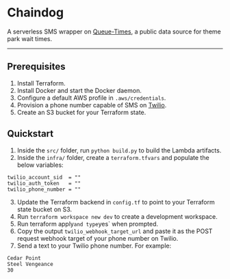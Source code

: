 # Chaindog

A serverless SMS wrapper on [Queue-Times](https://queue-times.com/), a public data source for theme park wait times.

---

## Prerequisites

1. Install Terraform.
2. Install Docker and start the Docker daemon.
3. Configure a default AWS profile in `.aws/credentials`.
4. Provision a phone number capable of SMS on [Twilio](https://twilio.com/).
5. Create an S3 bucket for your Terraform state.

## Quickstart

1. Inside the `src/` folder, run `python build.py` to build the Lambda artifacts.
2. Inside the `infra/` folder, create a `terraform.tfvars` and populate the below variables:
```
twilio_account_sid  = ""
twilio_auth_token   = ""
twilio_phone_number = ""
```
3. Update the Terraform backend in `config.tf` to point to your Terraform state bucket on S3.
4. Run `terraform workspace new dev` to create a development workspace.
5. Run terraform apply` and type `yes` when prompted.
6. Copy the output `twilio_webhook_target_url` and paste it as the POST request webhook target of your phone number on Twilio.
7. Send a text to your Twilio phone number. For example:
```
Cedar Point
Steel Vengeance
30
```

